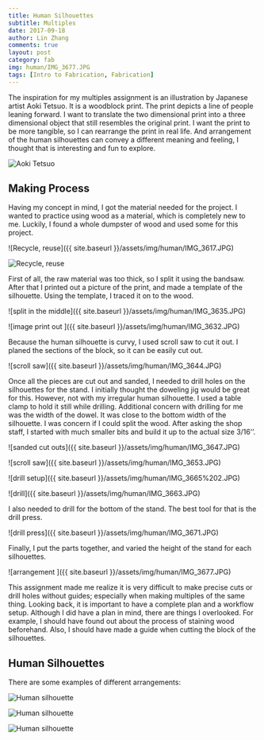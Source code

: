 ```yaml
---
title: Human Silhouettes
subtitle: Multiples
date: 2017-09-18
author: Lin Zhang
comments: true
layout: post
category: fab
img: human/IMG_3677.JPG
tags: [Intro to Fabrication, Fabrication]
---
```


The inspiration for my multiples assignment is an illustration by Japanese artist Aoki Tetsuo. It is a woodblock print. The print depicts a line of people leaning forward. I want to translate the two dimensional print into a three dimensional object that still resembles the original print. I want the print to be more tangible, so I can rearrange the print in real life. And arrangement of the human silhouettes can convey a different meaning and feeling, I thought that is interesting and fun to explore.

![ Aoki Tetsuo](http://4.bp.blogspot.com/-b0IEYDU1S_U/TWBtvegSsaI/AAAAAAAAFF8/W2DOBM3yZU8/s1600/iiiinspired+_+Jennifer+Warburton+flickr+_+AOKI+Tetsuo+2005+People+IMG_4587.jpg)

## Making Process

Having my concept in mind, I got the material needed for the project. I wanted to practice using wood as a material, which is completely new to me. Luckily, I found a whole dumpster of wood and used some for this project.

![Recycle, reuse]({{ site.baseurl }}/assets/img/human/IMG_3617.JPG)

![Recycle, reuse](https://media.giphy.com/media/3o7TKwxYkeW0ZvTqsU/giphy.gif)

First of all, the raw material was too thick, so I split it using the bandsaw. After that I printed out a picture of the print, and made a template of the silhouette. Using the template, I traced it on to the wood.

![split in the middle]({{ site.baseurl }}/assets/img/human/IMG_3635.JPG)

![image print out ]({{ site.baseurl }}/assets/img/human/IMG_3632.JPG)

Because the human silhouette is curvy, I used scroll saw to cut it out. I planed the sections of the block, so it can be easily cut out.

![scroll saw]({{ site.baseurl }}/assets/img/human/IMG_3644.JPG)

Once all the pieces are cut out and sanded, I needed to drill holes on the silhouettes for the stand. I initially thought the doweling jig would be great for this. However, not with my irregular human silhouette. I used a table clamp to hold it still while drilling. Additional concern with drilling for me was the width of the dowel. It was close to the bottom width of the silhouette. I was concern if I could split the wood. After asking the shop staff, I started with much smaller bits and build it up to the actual size 3/16’’.

![sanded cut outs]({{ site.baseurl }}/assets/img/human/IMG_3647.JPG)

![scroll saw]({{ site.baseurl }}/assets/img/human/IMG_3653.JPG)

![drill setup]({{ site.baseurl }}/assets/img/human/IMG_3665%202.JPG)

![drill]({{ site.baseurl }}/assets/img/human/IMG_3663.JPG)

I also needed to drill for the bottom of the stand. The best tool for that is the drill press.

![drill press]({{ site.baseurl }}/assets/img/human/IMG_3671.JPG)

Finally, I put the parts together, and varied the height of the stand for each silhouettes.

![arrangement ]({{ site.baseurl }}/assets/img/human/IMG_3677.JPG)

This assignment made me realize it is very difficult to make precise cuts or drill holes without guides; especially when making multiples of the same thing. Looking back, it is important to have a complete plan and a workflow setup. Although I did have a plan in mind, there are things I overlooked. For example, I should have found out about the process of staining wood beforehand. Also, I should have made a guide when cutting the block of the silhouettes.

## Human Silhouettes

There are some examples of different arrangements:

![Human silhouette](https://j.gifs.com/0gvLQG.gif)

![Human silhouette](https://j.gifs.com/Q1Z79M.gif)

![Human silhouette](https://j.gifs.com/76NXQ8.gif)
